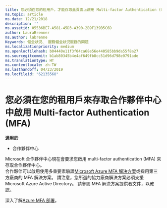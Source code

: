 ```yaml
---
title: 您必須在您的租用戶，才能存取此頁面上啟用 Multi-factor Authentication (MFA) |合作夥伴中心
ms.topic: article
ms.date: 12/21/2018
description: ''
ms.assetid: 05536BE7-A581-45D3-A390-2B9F139B5C6D
author: LauraBrenner
ms.author: labrenne
Keywords: 健全狀況、 服務健全狀況服務的問題
ms.localizationpriority: medium
ms.openlocfilehash: b04440e11f3f04ca68e56e440585bb9da55f8a27
ms.sourcegitcommit: b1ab80345b4e4af649fb8cc51d96d798e0791ade
ms.translationtype: HT
ms.contentlocale: zh-TW
ms.lasthandoff: 04/23/2019
ms.locfileid: "62135568"
---
```

# <a name="you-must-enable-multi-factor-authentication-mfa-on-your-tenant-to-gain-access-to-partner-center"></a>您必須在您的租用戶來存取合作夥伴中心中啟用 Multi-factor Authentication (MFA)

**適用於**

- 合作夥伴中心


Microsoft 合作夥伴中心現在會要求您啟用 multi-factor authentication (MFA) 來存取合作夥伴中心。  
合作夥伴可以啟用使用多重要素驗證[Microsoft Azure MFA 解決方案](https://docs.microsoft.com/en-us/azure/active-directory/authentication/concept-mfa-howitworks)或採用第三方廠商的 MFA 解決方案。 請注意，您所選的協力廠商解決方案必須支援 Microsoft Azure Active Directory。 請參閱 MFA 解決方案提供者文件，以確認。 

深入了解[Azure MFA 部署](https://docs.microsoft.com/en-us/azure/active-directory/authentication/howto-mfa-getstarted)。 
 

